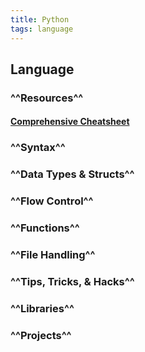 ```yaml
---
title: Python
tags: language
---
```


## **Language**
### ^^Resources^^
#### [Comprehensive Cheatsheet](https://github.com/gto76/python-cheatsheet)
####
### ^^Syntax^^
### ^^Data Types & Structs^^
### ^^Flow Control^^
### ^^Functions^^
### ^^File Handling^^
### ^^Tips, Tricks, & Hacks^^
### ^^Libraries^^
### ^^Projects^^
#
